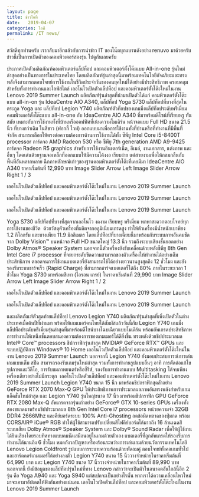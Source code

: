 ```yaml
---
layout: page
title: ข่าวไอที
date:   2019-04-07 
categories: ไอที
permalink: /IT news/
---
```

สวัสดีทุกท่านครับ เรากลับมาอีกแล้วกับการนำข่าว IT ของโน๊ตบุกแบรนดังอย่าง renuvo มาด้วยครับ ข่าวนี้เป็นการเปิดตัวของคอมพิวเตอร์สองรุ่น ไปดูกันเลยครับ

ประกาศเปิดตัวผลิตภัณฑ์คอมพิวเตอร์แล็ปท็อป และคอมพิวเตอร์ตั้งโต๊ะแบบ All-in-one รุ่นใหม่ล่าสุดอย่างเป็นทางการในประเทศไทย โดยผลิตภัณฑ์รุ่นล่าสุดนี้มาพร้อมเทคโนโลยีอัจฉริยะและทรงพลังจึงสามารถตอบโจทย์การใช้งานในชีวิตประจำวันของคนยุคใหม่ได้อย่างมีประสิทธิภาพ ครอบคลุมสำหรับทั้งการทำงานและไลฟ์สไตล์
เลอโนโวเปิดตัวแล็ปท็อป และคอมพิวเตอร์ตั้งโต๊ะใหม่ในงาน Lenovo 2019 Summer Launch 
ผลิตภัณฑ์รุ่นล่าสุดที่นำมาเปิดตัวได้แก่ คอมพิวเตอร์ตั้งโต๊ะแบบ all-in-on รุ่น IdeaCentre AIO A340, แล็ปท็อป Yoga S730 แล็ปท็อปที่บางที่สุดในตระกูล Yoga และ แล็ปท็อป Legion Y740 ผลิตภัณฑ์ตัวท็อปของเกมมิ่งแล็ปท็อประดับพรีเมี่ยม 
คอมพิวเตอร์ตั้งโต๊ะแบบ all-in-one กับ IdeaCentre AIO A340 ที่มาพร้อมดีไซน์ที่เรียบหรู ทันสมัย เหมาะกับการใช้งานทั้งที่บ้านหรือออฟฟิศที่เน้นความโมเดิร์น หน้าจอแบบ Full HD ขนาด 21.5 นิ้ว ที่บางกว่าเดิม ในสีขาว (ฟอกกี้ ไวท์) ออกแบบมาเพื่อการใช้งานทั้งที่บ้านหรือที่ทำงานที่มีพื้นที่จำกัด สามารถเลือกให้ตรงต่อความต้องการด้านการใช้งานได้ทั้ง ซีพียู Intel Core i5-8400T processor การ์ดจอ AMD Radeon 530 หรือ ซีพียู 7th generation AMD A9-9425 การ์ดจอ Radeon R5 graphics สำหรับการใช้งานอินเตอร์เน็ต, อีเมล์, งานเอกสาร, แต่งภาพ และอื่นๆ
โดดเด่นด้วยฐานจอเหล็กที่ออกแบบให้มีความโค้งงอ เรียบง่าย แต่สวยงามเพื่อให้กลมกลืนกับพื้นที่อันหลากหลาย ฉีกภาพลักษณ์เก่าๆของฐานคอมพิวเตอร์ตั้งโต๊ะที่เคยมีมา IdeaCentre AIO A340 ราคาเริ่มต้นที่ 12,990 บาท
Image Slider Arrow Left
Image Slider Arrow Right
1 / 3
 
เลอโนโวเปิดตัวแล็ปท็อป และคอมพิวเตอร์ตั้งโต๊ะใหม่ในงาน Lenovo 2019 Summer Launch 
 
เลอโนโวเปิดตัวแล็ปท็อป และคอมพิวเตอร์ตั้งโต๊ะใหม่ในงาน Lenovo 2019 Summer Launch 
 
เลอโนโวเปิดตัวแล็ปท็อป และคอมพิวเตอร์ตั้งโต๊ะใหม่ในงาน Lenovo 2019 Summer Launch 
 
 
 
 
 
 
 
 
Yoga S730 แล็ปท็อปที่บางที่สุดจากเลอโนโว งดงาม เรียบหรู พรีเมี่ยม พกพาสะดวกตอบโจทย์ทุกการใช้งานของชีวิต
 ด้วยวัสดุตัวเครื่องที่ผลิตจากอลูมิเนียมเกรดสูง ทำให้ตัวเครื่องมีน้ำหนักเบาพียง 1.2 กิโลกรัม และบางเพียง 11.9 มิลลิเมตร โดยแล็ปท็อปที่บางเฉียบนี้มาพร้อมกับระบบภาพอันคมชัดจาก Dolby Vision™ บนหน้าจอ Full HD ขนาดใหญ่ 13.3 นิ้ว รวมถึงระบบเสียงชั้นยอดอย่าง Dolby Atmos® Speaker System นอกจากนี้ตัวเครื่องยังขับเคลื่อนด้วยพลังซีพียู 8th Gen Intel Core i7 processor ที่จะยกระดับขีดความสามารถของตัวเครื่องให้ทำงานได้อย่างเต็มประสิทธิภาพ ตลอดจนการใช้งานแบตเตอรี่ยังสามารถใช้ได้อย่างยาวนานสูงสุดถึง 12 ชั่วโมง และยังรองรับระบบชาร์จเร็ว (Rapid Charge) ที่สามารถชาร์จแบตเตอรี่ได้ถึง 80% ภายในระยะเวลา 1 ชั่วโมง Yoga S730 มาพร้อมสีเทา (ไอรอน เกรย์) ในราคาเริ่มต้นที่ 29,990 บาท
Image Slider Arrow Left
Image Slider Arrow Right
1 / 2
 
เลอโนโวเปิดตัวแล็ปท็อป และคอมพิวเตอร์ตั้งโต๊ะใหม่ในงาน Lenovo 2019 Summer Launch 
 
เลอโนโวเปิดตัวแล็ปท็อป และคอมพิวเตอร์ตั้งโต๊ะใหม่ในงาน Lenovo 2019 Summer Launch 
 
 
 
 
 
และผลิตภัณฑ์ตัวสุดท้ายแล็ปท็อป Lenovo Legion Y740 ผลิตภัณฑ์รุ่นล่าสุดที่เพิ่งเปิดตัวในต่างประเทศเมื่อต้นปีที่ผ่านมา พร้อมให้เกมเมอร์คนไทยได้สัมผัสแล้ววันนี้กับ Legion Y740 เกมมิ่งแล็ปท็อประดับพรีเมี่ยมรุ่นล่าสุดที่มาพร้อมดีไซน์บางโฉบเฉียวแบบโมเดิร์น พร้อมอัพเกรดประสิทธิภาพการทำงานให้เหนือชั้นตอบสนองความต้องการของเกมเมอร์ได้ดียิ่งขึ้น ทรงพลังด้วยชิปประมวลผล Intel® Core™ processors ชิปกราฟิกรุ่นล่าสุด NVIDIA® GeForce RTX™ GPUs และระบบปฏิบัติการ Windows® 10 Home
เลอโนโวเปิดตัวแล็ปท็อป และคอมพิวเตอร์ตั้งโต๊ะใหม่ในงาน Lenovo 2019 Summer Launch 
นอกจากนี้ Legion Y740 ยังมอบประสบการณ์การเล่นเกมแบบเต็ม สปีด สามารถรองรับเกมรุ่นใหม่ล่าสุด รวมทั้งการทำงานรูปแบบอื่นๆ อาทิ การตัดต่อแก้ไขรูปภาพและวีดีโอ, การรับชมภาพยนตร์หรือซีรีส์, รองรับการทำงานแบบ Multitasking ได้จบเพียงเครื่องเดียวอย่างไม่มีกระตุก 
เลอโนโวเปิดตัวแล็ปท็อป และคอมพิวเตอร์ตั้งโต๊ะใหม่ในงาน Lenovo 2019 Summer Launch 
Legion Y740 ขนาด 15 นิ้ว มาพร้อมชิปกราฟิกสุดล้ำอย่าง GeForce RTX 2070 Max-Q GPU ให้ประสิทธิภาพการประมวลผลภาพอันทรงพลังสำหรับเกมแอ็คชั่นใหม่ล่าสุด และ Legion Y740 รุ่นใหญ่ขนาด 17 นิ้ว มาพร้อมชิปกราฟิก GPU GeForce RTX 2080 Max-Q อัพเกรดจากรุ่นเก่าอย่าง GeForce® GTX 10-series GPUs เครื่องทั้งสองขนาดมาพร้อมชิปประมวลผล 8th Gen Intel Core i7 processors หน่วยความจำ 32GB DDR4 2666Mhz และคีย์บอร์ดระบบ 100% Anti-Ghosting ลดข้อผิดพลาดของปุ่มกด พร้อม CORSAIR® iCue® RGB ทำให้ผู้ใช้สามารถปรับเปลี่ยนสีไฟคีย์บอร์ดได้มากถึง 16 ล้านเฉดสี ระบบเสียง Dolby Atmos® Speaker System และ Dolby® Sound Radar เพื่อให้ผู้ใช้งานได้ยินเสียงโดยรอบทิศทางแบบคมชัดเสมือนอยู่ในเกมด้วยตัวเอง แบตเตอรี่ที่ถูกอัพเกรดให้รองรับการทำงานได้นานถึง 6 ชั่วโมง หมดกังวลปัญหาเครื่องร้อนระหว่างการเล่นเกมด้วยนวัตกรรมเทคโนโลยี Lenovo Legion Coldfront รูปแบบการระบายความร้อนด้วยพัดลมคู่ ตอบโจทย์ทั้งคอเกมทั่วไปและฮาร์ดคอร์เกมเมอร์ได้อย่างลงตัว Legion Y740 ขนาด 15 นิ้ววางจำหน่ายในราคาเริ่มต้นที่ 64,990 บาท และ Legion Y740 ขนาด 17 นิ้ววางจำหน่ายในราคาเริ่มต้นที่ 89,990 บาท
นอกจากนี้ ยังมีข้อมูลของแล็ปท็อปรุ่นใหม่ที่ทาง Lenovo กล่าวว่าจะเปิดตัวในอนาคตอันใกล้นี้อีก 2 รุ่น คือ Yoga A940 และ Yoga S940 แต่สเปคจะเป็นอย่างไรนั้น หากเราได้ความเคลื่อนไหวใหม่มาจะเอามาอัปเดตให้ฟังกันอย่างแน่นอน
เลอโนโวเปิดตัวแล็ปท็อป และคอมพิวเตอร์ตั้งโต๊ะใหม่ในงาน Lenovo 2019 Summer Launch 